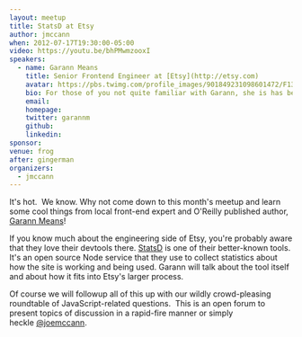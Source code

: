 ```yaml
---
layout: meetup
title: StatsD at Etsy
author: jmccann
when: 2012-07-17T19:30:00-05:00
video: https://youtu.be/bhPMwmzooxI
speakers:
  - name: Garann Means
    title: Senior Frontend Engineer at [Etsy](http://etsy.com)
    avatar: https://pbs.twimg.com/profile_images/901849231098601472/F13h9cit_400x400.jpg
    bio: For those of you not quite familiar with Garann, she is has been building websites since 1996, and using JavaScript for most of that time (though not always for things that she's now proud of). Garann has spoken at a number of tech conferences and [wrote a book on Node.js](http://shop.oreilly.com/product/0636920023258.do).
    email:
    homepage:
    twitter: garannm
    github:
    linkedin:
sponsor:
venue: frog
after: gingerman
organizers:
  - jmccann
---
```


It's hot.  We know. Why not come down to this month's meetup and learn some cool things from local front-end expert and O'Reilly published author, [Garann Means][1]!

If you know much about the engineering side of Etsy, you're probably aware that they love their devtools there. [StatsD][4] is one of their better-known tools. It's an open source Node service that they use to collect statistics about how the site is working and being used. Garann will talk about the tool itself and about how it fits into Etsy's larger process.

Of course we will followup all of this up with our wildly crowd-pleasing roundtable of JavaScript-related questions.  This is an open forum to present topics of discussion in a rapid-fire manner or simply heckle [@joemccann][5].

[1]: http://twitter.com/garannm
[4]: https://github.com/etsy/statsd
[5]: http://twitter.com/joemccann
